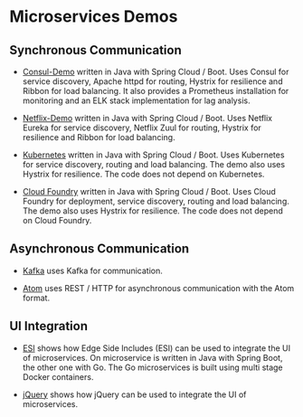 # Microservices Demos

## Synchronous Communication

* [Consul-Demo](https://github.com/ewolff/microservice-consul) written
  in Java with Spring Cloud / Boot. Uses Consul for service discovery,
  Apache httpd for routing, Hystrix for resilience and Ribbon for load
  balancing. It also provides a Prometheus installation for monitoring
  and an ELK stack implementation for lag analysis.


* [Netflix-Demo](https://github.com/ewolff/microservice) written
  in Java with Spring Cloud / Boot. Uses Netflix Eureka for service discovery,
  Netflix Zuul for routing, Hystrix for resilience and Ribbon for load
  balancing.

* [Kubernetes](https://github.com/ewolff/microservice-kubernetes)
  written in Java with Spring Cloud / Boot. Uses Kubernetes for
  service discovery, routing and load balancing.  The demo also uses
  Hystrix for resilience. The code does not depend on Kubernetes.

* [Cloud Foundry](https://github.com/ewolff/microservice-cloudfoundry)
  written in Java with Spring Cloud / Boot. Uses Cloud Foundry for
  deployment, service discovery, routing and load balancing.  The demo
  also uses Hystrix for resilience. The code does not depend on
  Cloud Foundry.

## Asynchronous Communication

* [Kafka](https://github.com/ewolff/microservice-kafka) uses Kafka for
communication.

* [Atom](https://github.com/ewolff/microservice-atom) uses REST / HTTP
  for asynchronous communication with the Atom format.

## UI Integration

* [ESI](https://github.com/ewolff/SCS-ESI) shows how Edge Side
Includes (ESI) can be used to integrate the UI of microservices. On
microservice is written in Java with Spring Boot, the other one with
Go. The Go microservices is built using multi stage Docker containers.

* [jQuery](https://github.com/ewolff/SCS-jQuery) shows how jQuery can
  be used to integrate the UI of microservices.
